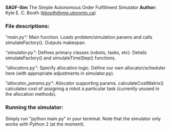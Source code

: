 **SAOF-Sim** The Simple Autonomous Order Fulfillment Simulator 
**Author:** Kyle E. C. Booth (kbooth@mie.utoronto.ca)  

### File descriptions:

*"main.py":* Main function. Loads problem/simulation params and calls simulateFactory(). Outputs makespan.

*"simulator.py":* Defines primary classes (robots, tasks, etc). Details simulateFactory() and simulateTimeStep() functions.

*"allocators.py":* Specify allocation logic. Define our own allocator/scheduler here (with appropriate adjustments in simulator.py). 

*"allocator_params.py":* Allocator supporting params. calculateCostMatrix() calculates cost of assigning a robot a particular task (currently unused in the allocation methods).

### Running the simulator:

Simply run "python main.py" in your terminal. Note that the simulator only works with Python 2 (at the moment). 
